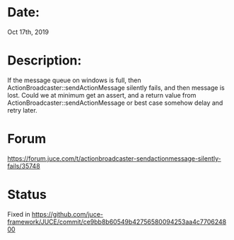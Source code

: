 # Date:

Oct 17th, 2019

# Description:

If the message queue on windows is full, then ActionBroadcaster::sendActionMessage silently fails, and then message is lost. Could we at minimum get an assert, and a return value from ActionBroadcaster::sendActionMessage or best case somehow delay and retry later.

# Forum

https://forum.juce.com/t/actionbroadcaster-sendactionmessage-silently-fails/35748

# Status

Fixed in https://github.com/juce-framework/JUCE/commit/ce9bb8b60549b42756580094253aa4c770624800